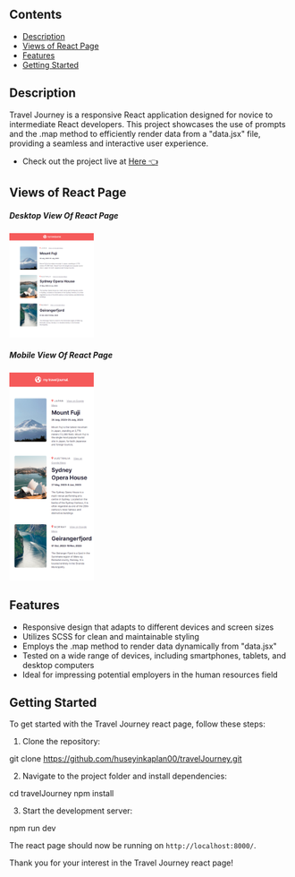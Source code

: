 ## Contents
- [Description](#description)
- [Views of React Page](#views-of-react-page)
- [Features](#features)
- [Getting Started](#getting-started)



## Description

Travel Journey is a responsive React application designed for novice to intermediate React developers. This project showcases the use of prompts and the .map method to efficiently render data from a "data.jsx" file, providing a seamless and interactive user experience.

- Check out the project live at <a href="https://huseyinkaplan-travel-journey.netlify.app/"> Here 👈 </a>
 

## Views of React Page

 <h5>Desktop View Of React Page</h5>
<img width="30%" src="https://github.com/huseyinkaplan00/travelJourney/blob/main/travelJourney/src/images/ssOfApp.png" />

<h5> Mobile View Of React Page</h5>
<img width="30%" src="https://github.com/huseyinkaplan00/travelJourney/blob/main/travelJourney/src/images/mobileSS.png" />



## Features

- Responsive design that adapts to different devices and screen sizes
- Utilizes SCSS for clean and maintainable styling
- Employs the .map method to render data dynamically from "data.jsx"
- Tested on a wide range of devices, including smartphones, tablets, and desktop computers
- Ideal for impressing potential employers in the human resources field

## Getting Started

To get started with the Travel Journey react page, follow these steps:

1. Clone the repository:

git clone https://github.com/huseyinkaplan00/travelJourney.git


2. Navigate to the project folder and install dependencies:

cd travelJourney
npm install


3. Start the development server:

npm run dev


The react page should now be running on `http://localhost:8000/`.




Thank you for your interest in the Travel Journey react page!
